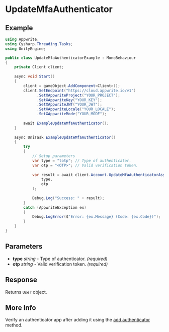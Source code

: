 # UpdateMfaAuthenticator

## Example

```csharp
using Appwrite;
using Cysharp.Threading.Tasks;
using UnityEngine;

public class UpdateMfaAuthenticatorExample : MonoBehaviour
{
    private Client client;
    
    async void Start()
    {
        client = gameObject.AddComponent<Client>();
        client.SetEndpoint("https://cloud.appwrite.io/v1")
              .SetXAppwriteProject("YOUR_PROJECT");
              .SetXAppwriteKey("YOUR_KEY");
              .SetXAppwriteJWT("YOUR_JWT");
              .SetXAppwriteLocale("YOUR_LOCALE");
              .SetXAppwriteMode("YOUR_MODE");
        
        await ExampleUpdateMfaAuthenticator();
    }
    
    async UniTask ExampleUpdateMfaAuthenticator()
    {
        try
        {
            // Setup parameters
            var type = "totp"; // Type of authenticator.
            var otp = "<OTP>"; // Valid verification token.
            
            var result = await client.Account.UpdateMfaAuthenticatorAsync(
                type,
                otp
            );
            
            Debug.Log("Success: " + result);
        }
        catch (AppwriteException ex)
        {
            Debug.LogError($"Error: {ex.Message} (Code: {ex.Code})");
        }
    }
}
```

## Parameters

- **type** *string* - Type of authenticator. *(required)*
- **otp** *string* - Valid verification token. *(required)*

## Response

Returns `User` object.
## More Info

Verify an authenticator app after adding it using the [add authenticator](/docs/references/cloud/client-web/account#createMfaAuthenticator) method.
